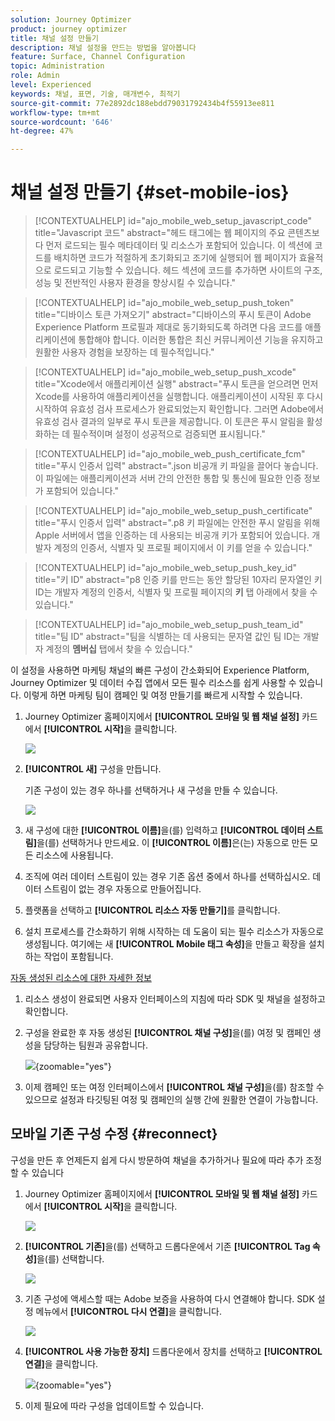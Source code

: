 ```yaml
---
solution: Journey Optimizer
product: journey optimizer
title: 채널 설정 만들기
description: 채널 설정을 만드는 방법을 알아봅니다
feature: Surface, Channel Configuration
topic: Administration
role: Admin
level: Experienced
keywords: 채널, 표면, 기술, 매개변수, 최적기
source-git-commit: 77e2892dc188ebdd79031792434b4f55913ee811
workflow-type: tm+mt
source-wordcount: '646'
ht-degree: 47%

---
```


# 채널 설정 만들기 {#set-mobile-ios}

>[!CONTEXTUALHELP]
>id="ajo_mobile_web_setup_javascript_code"
>title="Javascript 코드"
>abstract="헤드 태그에는 웹 페이지의 주요 콘텐츠보다 먼저 로드되는 필수 메타데이터 및 리소스가 포함되어 있습니다. 이 섹션에 코드를 배치하면 코드가 적절하게 초기화되고 조기에 실행되어 웹 페이지가 효율적으로 로드되고 기능할 수 있습니다. 헤드 섹션에 코드를 추가하면 사이트의 구조, 성능 및 전반적인 사용자 환경을 향상시킬 수 있습니다."

>[!CONTEXTUALHELP]
>id="ajo_mobile_web_setup_push_token"
>title="디바이스 토큰 가져오기"
>abstract="디바이스의 푸시 토큰이 Adobe Experience Platform 프로필과 제대로 동기화되도록 하려면 다음 코드를 애플리케이션에 통합해야 합니다. 이러한 통합은 최신 커뮤니케이션 기능을 유지하고 원활한 사용자 경험을 보장하는 데 필수적입니다."

>[!CONTEXTUALHELP]
>id="ajo_mobile_web_setup_push_xcode"
>title="Xcode에서 애플리케이션 실행"
>abstract="푸시 토큰을 얻으려면 먼저 Xcode를 사용하여 애플리케이션을 실행합니다. 애플리케이션이 시작된 후 다시 시작하여 유효성 검사 프로세스가 완료되었는지 확인합니다. 그러면 Adobe에서 유효성 검사 결과의 일부로 푸시 토큰을 제공합니다. 이 토큰은 푸시 알림을 활성화하는 데 필수적이며 설정이 성공적으로 검증되면 표시됩니다."

>[!CONTEXTUALHELP]
>id="ajo_mobile_web_push_certificate_fcm"
>title="푸시 인증서 입력"
>abstract=".json 비공개 키 파일을 끌어다 놓습니다. 이 파일에는 애플리케이션과 서버 간의 안전한 통합 및 통신에 필요한 인증 정보가 포함되어 있습니다."

>[!CONTEXTUALHELP]
>id="ajo_mobile_web_setup_push_certificate"
>title="푸시 인증서 입력"
>abstract=".p8 키 파일에는 안전한 푸시 알림을 위해 Apple 서버에서 앱을 인증하는 데 사용되는 비공개 키가 포함되어 있습니다. 개발자 계정의 인증서, 식별자 및 프로필 페이지에서 이 키를 얻을 수 있습니다."

>[!CONTEXTUALHELP]
>id="ajo_mobile_web_setup_push_key_id"
>title="키 ID"
>abstract="p8 인증 키를 만드는 동안 할당된 10자리 문자열인 키 ID는 개발자 계정의 인증서, 식별자 및 프로필 페이지의 **키** 탭 아래에서 찾을 수 있습니다."

>[!CONTEXTUALHELP]
>id="ajo_mobile_web_setup_push_team_id"
>title="팀 ID"
>abstract="팀을 식별하는 데 사용되는 문자열 값인 팀 ID는 개발자 계정의 **멤버십** 탭에서 찾을 수 있습니다."


이 설정을 사용하면 마케팅 채널의 빠른 구성이 간소화되어 Experience Platform, Journey Optimizer 및 데이터 수집 앱에서 모든 필수 리소스를 쉽게 사용할 수 있습니다. 이렇게 하면 마케팅 팀이 캠페인 및 여정 만들기를 빠르게 시작할 수 있습니다.

1. Journey Optimizer 홈페이지에서 **[!UICONTROL 모바일 및 웹 채널 설정]** 카드에서 **[!UICONTROL 시작]**&#x200B;을 클릭합니다.

   ![](assets/guided-setup-config-1.png)

1. **[!UICONTROL 새]** 구성을 만듭니다.

   기존 구성이 있는 경우 하나를 선택하거나 새 구성을 만들 수 있습니다.

   ![](assets/guided-setup-config-2.png)

1. 새 구성에 대한 **[!UICONTROL 이름]**&#x200B;을(를) 입력하고 **[!UICONTROL 데이터 스트림]**&#x200B;을(를) 선택하거나 만드세요. 이 **[!UICONTROL 이름]**&#x200B;은(는) 자동으로 만든 모든 리소스에 사용됩니다.

1. 조직에 여러 데이터 스트림이 있는 경우 기존 옵션 중에서 하나를 선택하십시오. 데이터 스트림이 없는 경우 자동으로 만들어집니다.

1. 플랫폼을 선택하고 **[!UICONTROL 리소스 자동 만들기]**&#x200B;를 클릭합니다.

1. 설치 프로세스를 간소화하기 위해 시작하는 데 도움이 되는 필수 리소스가 자동으로 생성됩니다. 여기에는 새 **[!UICONTROL Mobile 태그 속성]**&#x200B;을 만들고 확장을 설치하는 작업이 포함됩니다.

[자동 생성된 리소스에 대한 자세한 정보](set-mobile-config.md#auto-create-resources)

1. 리소스 생성이 완료되면 사용자 인터페이스의 지침에 따라 SDK 및 채널을 설정하고 확인합니다.

1. 구성을 완료한 후 자동 생성된 **[!UICONTROL 채널 구성]**&#x200B;을(를) 여정 및 캠페인 생성을 담당하는 팀원과 공유합니다.

   ![](assets/guided-setup-config-ios-8.png){zoomable="yes"}

1. 이제 캠페인 또는 여정 인터페이스에서 **[!UICONTROL 채널 구성]**&#x200B;을(를) 참조할 수 있으므로 설정과 타깃팅된 여정 및 캠페인의 실행 간에 원활한 연결이 가능합니다.

## 모바일 기존 구성 수정 {#reconnect}

구성을 만든 후 언제든지 쉽게 다시 방문하여 채널을 추가하거나 필요에 따라 추가 조정할 수 있습니다

1. Journey Optimizer 홈페이지에서 **[!UICONTROL 모바일 및 웹 채널 설정]** 카드에서 **[!UICONTROL 시작]**&#x200B;을 클릭합니다.

   ![](assets/guided-setup-config-1.png)

1. **[!UICONTROL 기존]**&#x200B;을(를) 선택하고 드롭다운에서 기존 **[!UICONTROL Tag 속성]**&#x200B;을(를) 선택합니다.

   ![](assets/guided-setup-config-ios-9.png)

1. 기존 구성에 액세스할 때는 Adobe 보증을 사용하여 다시 연결해야 합니다. SDK 설정 메뉴에서 **[!UICONTROL 다시 연결]**&#x200B;을 클릭합니다.

   ![](assets/guided-setup-config-ios-10.png)

1. **[!UICONTROL 사용 가능한 장치]** 드롭다운에서 장치를 선택하고 **[!UICONTROL 연결]**&#x200B;을 클릭합니다.

   ![](assets/guided-setup-config-ios-11.png){zoomable="yes"}

1. 이제 필요에 따라 구성을 업데이트할 수 있습니다.

